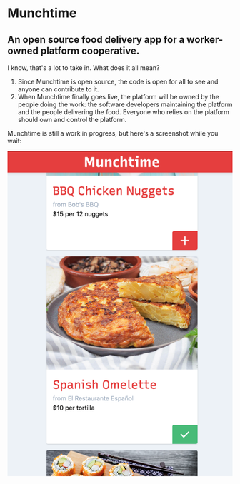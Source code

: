 # Munchtime
## An open source food delivery app for a worker-owned platform cooperative.

I know, that's a lot to take in. What does it all mean?

1. Since Munchtime is open source, the code is open for all to see and anyone can contribute to it.
2. When Munchtime finally goes live, the platform will be owned by the people doing the work: the software developers maintaining the platform and the people delivering the food. Everyone who relies on the platform should own and control the platform.

Munchtime is still a work in progress, but here's a screenshot while you wait:

![Order a Spanish Omelette](./screenshots/order-tortilla.png)